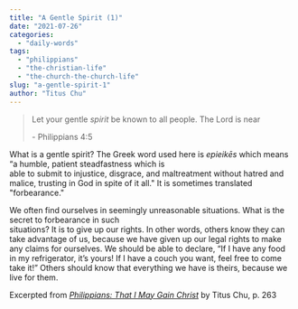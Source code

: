```yaml
---
title: "A Gentle Spirit (1)"
date: "2021-07-26"
categories: 
  - "daily-words"
tags: 
  - "philippians"
  - "the-christian-life"
  - "the-church-the-church-life"
slug: "a-gentle-spirit-1"
author: "Titus Chu"
---
```


> Let your gentle _spirit_ be known to all people. The Lord is near
> 
> \- Philippians 4:5

What is a gentle spirit? The Greek word used here is _epieikēs_ which means “a humble, patient steadfastness which is  
able to submit to injustice, disgrace, and maltreatment without hatred and malice, trusting in God in spite of it all." It is sometimes translated "forbearance."

We often find ourselves in seemingly unreasonable situations. What is the secret to forbearance in such  
situations? It is to give up our rights. In other words, others know they can take advantage of us, because we have given up our legal rights to make any claims for ourselves. We should be able to declare, “If I have any food in my refrigerator, it’s yours! If I have a couch you want, feel free to come take it!” Others should know that everything we have is theirs, because we live for them.

Excerpted from _[Philippians: That I May Gain Christ](https://www.asweetsavor.org/book-philippians/)_ by Titus Chu, p. 263
